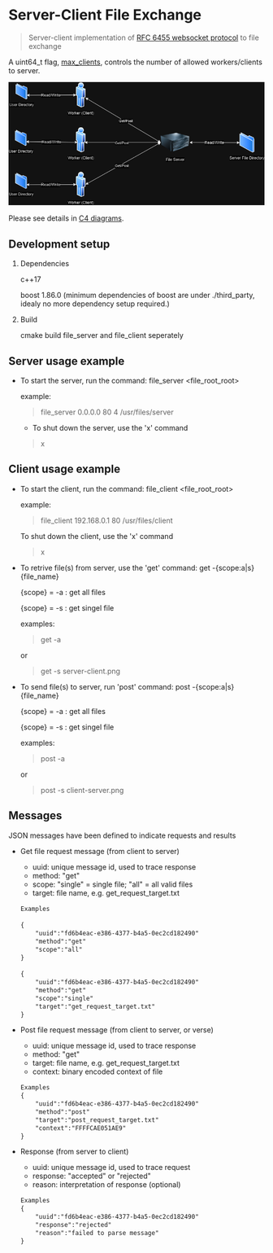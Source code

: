 # Server-Client File Exchange 
> Server-client implementation of [RFC 6455 websocket protocol](https://www.rfc-editor.org/rfc/rfc6455) to file exchange 

A uint64_t flag, [max_clients](https://github.com/webbercyt/file_service/blob/master/utils/resource.h), controls the number of allowed workers/clients to server.

![](infrastructure.png)

Please see details in [C4 diagrams](https://github.com/webbercyt/file_service/blob/master/diagrams.pdf).


## Development setup

1. Dependencies

   c++17

   boost 1.86.0 (minimum dependencies of boost are under ./third_party, idealy no more dependency setup required.)

3. Build

   cmake build file_server and file_client seperately


## Server usage example

* To start the server, run the command: file_server <host> <port> <threads> <file_root_root>

	example: 
	> file_server 0.0.0.0 80 4 /usr/files/server
	
	
	* To shut down the server, use the 'x' command
	>x


## Client usage example

* To start the client, run the command: file_client <host> <port> <file_root_root>

	example: 
	> file_client 192.168.0.1 80 /usr/files/client
	
	
	To shut down the client, use the 'x' command
	>x


* To retrive file(s) from server, use the 'get' command: get -{scope:a|s} {file_name} 
	
   {scope} = -a : get all files
   
   {scope} = -s : get singel file

	examples: 
	>get -a
	
	or
	>get -s server-client.png


* To send file(s) to server, run 'post' command: post -{scope:a|s} {file_name}

	
   {scope} = -a : get all files
   
   {scope} = -s : get singel file
   
	examples:
	>post -a
	
	or
	>post -s client-server.png


## Messages

JSON messages have been defined to indicate requests and results

* Get file request message (from client to server)
   * uuid: unique message id, used to trace response
   * method: "get"
   * scope: "single" = single file; "all" = all valid files
   * target: file name, e.g. get_request_target.txt
 	```
	Examples
	
	{
		"uuid":"fd6b4eac-e386-4377-b4a5-0ec2cd182490"
		"method":"get"
		"scope":"all"
	}
	
	{
		"uuid":"fd6b4eac-e386-4377-b4a5-0ec2cd182490"
		"method":"get"
		"scope":"single"
		"target":"get_request_target.txt"
	}
	```


* Post file request message (from client to server, or verse)
   * uuid: unique message id, used to trace response
   * method: "get"
   * target: file name, e.g. get_request_target.txt
   * context: binary encoded context of file
	```
	Examples
	{
		"uuid":"fd6b4eac-e386-4377-b4a5-0ec2cd182490"
		"method":"post"
		"target":"post_request_target.txt"
		"context":"FFFFCAE051AE9"
	}
	```


* Response (from server to client)
   * uuid: unique message id, used to trace request
   * response: "accepted" or "rejected"
   * reason: interpretation of response (optional) 
	```
	Examples
	{
		"uuid":"fd6b4eac-e386-4377-b4a5-0ec2cd182490"
		"response":"rejected"
		"reason":"failed to parse message"
	}
	```
